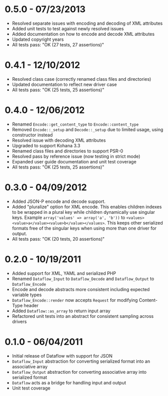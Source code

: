 # 0.5.0 - 07/23/2013

- Resolved separate issues with encoding and decoding of XML attributes
- Added unit tests to test against newly resolved issues
- Added documentation on how to encode and decode XML attributes
- Updated copyright years
- All tests pass: "OK (27 tests, 27 assertions)"

# 0.4.1 - 12/10/2012

- Resolved class case (correctly renamed class files and directories)
- Updated documentation to reflect new driver case
- All tests pass: "OK (25 tests, 25 assertions)"

# 0.4.0 - 12/06/2012

- Renamed `Encode::get_content_type` to `Encode::content_type`
- Removed `Encode::_setup` and `Decode::_setup` due to limited usage, using constructor instead
- Resolved issue with decoding XML attributes
- Upgraded to support Kohana 3.3
- Renamed class files and directories to support PSR-0
- Resolved pass by reference issue (now testing in strict mode)
- Expanded user guide documentation and unit test coverage
- All tests pass: "OK (25 tests, 25 assertions)"

# 0.3.0 - 04/09/2012

- Added JSON-P encode and decode support.
- Added "pluralize" option for XML encode. This enables children indexes to be wrapped in a plural key 
while children dynamically use singular keys. Example `array('values' => array('a', 'b'))` to 
`<values><value>a</value><value>b</value></values>`. This keeps other serialized formats free of 
the singular keys when using more than one driver for output.
- All tests pass: "OK (20 tests, 20 assertions)"

# 0.2.0 - 10/19/2011

- Added support for XML, YAML and serialized PHP
- Renamed `Dataflow_Input` to `Dataflow_Decode` and `Dataflow_Output` to `Dataflow_Encode`
- Encode and decode abstracts more consistent including expected variable types
- `Dataflow_Encode::render` now accepts `Request` for modifying Content-Type header
- Added `Dataflow::as_array` to return input array
- Refactored unit tests into an abstract for consistent sampling across drivers

# 0.1.0 - 06/04/2011

- Initial release of Dataflow with support for JSON
- `Dataflow_Input` abstraction for converting serialized format into an associative array
- `Dataflow_Output` abstraction for converting associative array into serialized format
- `Dataflow` acts as a bridge for handling input and output
- Unit test coverage
